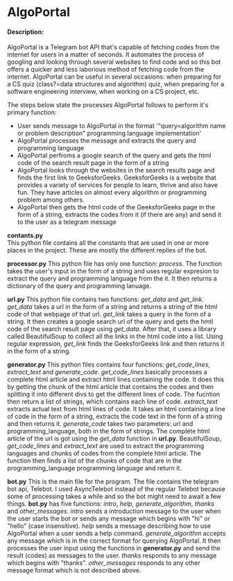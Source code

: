 # AlgoPortal

#### Description:
AlgoPortal is a Telegram bot API that's capable of fetching codes from the internet for users in a matter of seconds. It automates the process of googling and looking through several websites to find code and so this bot offers a quicker and less laborious method of fetching code from the internet. AlgoPortal can be useful in several occasions: when preparing for a CS quiz (class?=data structures and algorithm) quiz, when preparing for a software engineering interview, when working on a CS project, etc. 

The steps below state the processes AlgoPortal follows to perform it's primary function:
- User sends message to AlgoPortal in the format '"query=algorithm name or problem description" programming language implementation'
- AlgoPortal processes the message and extracts the query and programming language
- AlgoPortal perfroms a google search of the query and gets the html code of the search result page in the form of a string
- AlgoPortal looks through the websites in the search results page and finds the first link to GeeksforGeeks. GeeksforGeeks is a website that provides a variety of services for people to learn, thrive and also have fun. They have articles on almost every algorithm or programming problem among others. 
- AlgoPortal then gets the html code of the GeeksforGeeks page in the form of a string, extracts the codes from it (if there are any) and send it to the user as a telegram message

**contants.py**  
This python file contains all the constants that are used in one or more places in the project. These are mostly the different replies of the bot. 

**processor.py**
This python file has only one function: *process*. The function takes the user's input in the form of a string and uses regular expresion to extract the query and programming language from the it. It then returns a dictionary of the query and programming lanuage.

**url.py**
This python file contains two functions: *get_data* and *get_link*. 
*get_data* takes a url in the form of a string and returns a string of the html code of that webpage of that url. 
*get_link* takes a query in the form of a string. It then creates a google search url of the query and gets the hmtl code of the search result page using *get_data*. After that, it uses a library called BeautifulSoup to collect all the links in the html code into a list. Using regular expression, *get_link* finds the GeeksforGeeks link and then returns it in the form of a string.

**generator.py** 
This python files contains four functions: *get_code_lines*, *extract_text* and *generate_code*.
*get_code_lines* basically processes a complete html article and extract html lines containing the code. It does this by getting the chunk of the html article that contains the codes and then splitting it into different divs to get the different lines of code. The fucntion then return a list of strings, which contains each line of code.
*extract_text* extracts actual text from html lines of code. It takes an html containing a line of code in the form of a string, extracts the code text in the form of a string and then returns it.
*generate_code* takes two parameters: url and programming_language, both in the form of strings. The complete html article of the url is got using the *get_data* function in **url.py**. BeautifulSoup, *get_code_lines* and *extract_text* are used to extract the programming languages and chunks of codes from the complete html article. The function then finds a list of the chunks of code that are in the programming_language programming language and return it.

**bot.py**
This is the main file for the program. The file contains the telegram bot api, Telebot. I used AsyncTelebot instead of the regular Telebot because some of processing takes a while and so the bot might need to await a few things. **bot.py** has five functions: *intro*, *help*, *generate_algorithm*, *thanks* and *other_messages*. 
*intro* sends a introduction message to the user when the user starts the bot or sends any message which begins with "hi" or "hello" (case insensitive).
*help* sends a message describing how to use AlgoPortal when a user sends a help command.
*generate_algorithm* accepts any message which is in the correct format for querying AlgoPortal. It then processes the user input using the functions in **generator.py** and send the result (codes) as messages to the user.
*thanks* responds to any message which begins with "thanks".
*other_messages* responds to any other message format which is not described above.